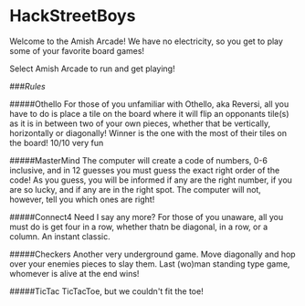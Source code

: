 # HackStreetBoys

Welcome to the Amish Arcade!  We have no electricity, so you get to play some of your favorite board games!

Select Amish Arcade to run and get playing!


###*Rules*

#####Othello
For those of you unfamiliar with Othello, aka Reversi, all you have to do is place a tile on the board where it will flip an opponants tile(s) as it is in between two of your own pieces, whether that be vertically, horizontally or diagonally!  Winner is the one with the most of their tiles on the board!  10/10 very fun

#####MasterMind
The computer will create a code of numbers, 0-6 inclusive, and in 12 guesses you must guess the exact right order of the code!  As you guess, you will be informed if any are the right number, if you are so lucky, and if any are in the right spot.  The computer will not, however, tell you which ones are right!

#####Connect4
Need I say any more?  For those of you unaware, all you must do is get four in a row, whether thatn be diagonal, in a row, or a column.  An instant classic.  

#####Checkers
Another very underground game.  Move diagonally and hop over your enemies pieces to slay them.  Last (wo)man standing type game, whomever is alive at the end wins!

#####TicTac
TicTacToe, but we couldn't fit the toe!  
